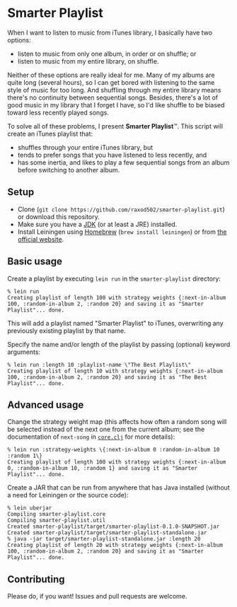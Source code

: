 # Smarter Playlist

When I want to listen to music from iTunes library, I basically have
two options:

* listen to music from only one album, in order or on shuffle; or
* listen to music from my entire library, on shuffle.

Neither of these options are really ideal for me. Many of my albums
are quite long (several hours), so I can get bored with listening to
the same style of music for too long. And shuffling through my entire
library means there's no continuity between sequential songs. Besides,
there's a lot of good music in my library that I forget I have, so I'd
like shuffle to be biased toward less recently played songs.

To solve all of these problems, I present **Smarter Playlist**&trade;.
This script will create an iTunes playlist that:

* shuffles through your entire iTunes library, but
* tends to prefer songs that you have listened to less recently, and
* has some inertia, and likes to play a few sequential songs from an
  album before switching to another album.

## Setup

* Clone (`git clone https://github.com/raxod502/smarter-playlist.git`)
  or download this repository.
* Make sure you have a [JDK] (or at least a JRE) installed.
* Install Leiningen using [Homebrew][homebrew] (`brew install leiningen`) or
  from [the official website](leiningen).

## Basic usage

Create a playlist by executing `lein run` in the `smarter-playlist`
directory:

```
% lein run
Creating playlist of length 100 with strategy weights {:next-in-album 100, :random-in-album 2, :random 20} and saving it as "Smarter Playlist"... done.
```

This will add a playlist named "Smarter Playlist" to iTunes,
overwriting any previously existing playlist by that name.

Specify the name and/or length of the playlist by passing (optional)
keyword arguments:

```
% lein run :length 10 :playlist-name \"The Best Playlist\"
Creating playlist of length 10 with strategy weights {:next-in-album 100, :random-in-album 2, :random 20} and saving it as "The Best Playlist"... done.
```

## Advanced usage

Change the strategy weight map (this affects how often a random song
will be selected instead of the next one from the current album; see
the documentation of `next-song` in [`core.clj`](core) for more
details):

```
% lein run :strategy-weights \{:next-in-album 0 :random-in-album 10 :random 1\}
Creating playlist of length 100 with strategy weights {:next-in-album 0, :random-in-album 10, :random 1} and saving it as "Smarter Playlist"... done.
```

Create a JAR that can be run from anywhere that has Java installed (without a need for Leiningen or the source code):

```
% lein uberjar
Compiling smarter-playlist.core
Compiling smarter-playlist.util
Created smarter-playlist/target/smarter-playlist-0.1.0-SNAPSHOT.jar
Created smarter-playlist/target/smarter-playlist-standalone.jar
% java -jar target/smarter-playlist-standalone.jar :length 20
Creating playlist of length 20 with strategy weights {:next-in-album 100, :random-in-album 2, :random 20} and saving it as "Smarter Playlist"... done.
```

## Contributing

Please do, if you want! Issues and pull requests are welcome.

[core]: src/smart_playlist/core.clj
[homebrew]: http://brew.sh/
[jdk]: http://www.oracle.com/technetwork/java/javase/downloads/jdk8-downloads-2133151.html
[leiningen]: http://leiningen.org/
